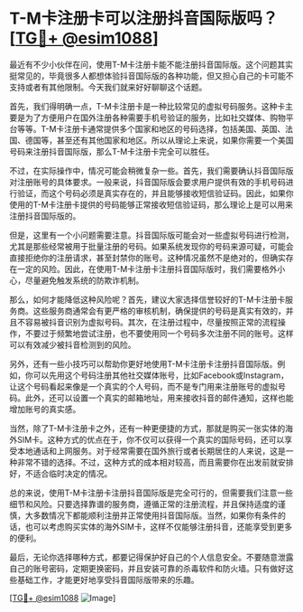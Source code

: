 # T-M卡注册卡可以注册抖音国际版吗？[[TG💪+ @esim1088](https://t.me/s/esim1088)]

最近有不少小伙伴在问，使用T-M卡注册卡能不能注册抖音国际版。这个问题其实挺常见的，毕竟很多人都想体验抖音国际版的各种功能，但又担心自己的卡可能不支持或者有其他限制。今天我们就来好好聊聊这个话题。

首先，我们得明确一点，T-M卡注册卡是一种比较常见的虚拟号码服务。这种卡主要是为了方便用户在国外注册各种需要手机号验证的服务，比如社交媒体、购物平台等等。T-M卡注册卡通常提供多个国家和地区的号码选择，包括美国、英国、法国、德国等，甚至还有其他国家和地区。所以从理论上来说，如果你需要一个美国号码来注册抖音国际版，那么T-M卡注册卡完全可以胜任。

不过，在实际操作中，情况可能会稍微复杂一些。首先，我们需要确认抖音国际版对注册账号的具体要求。一般来说，抖音国际版会要求用户提供有效的手机号码进行验证，而这个号码必须是真实存在的，并且能够接收短信验证码。因此，如果你使用的T-M卡注册卡提供的号码能够正常接收短信验证码，那么理论上是可以用来注册抖音国际版的。

但是，这里有一个小问题需要注意。抖音国际版可能会对一些虚拟号码进行检测，尤其是那些经常被用于批量注册的号码。如果系统发现你的号码来源可疑，可能会直接拒绝你的注册请求，甚至封禁你的账号。这种情况虽然不是绝对的，但确实存在一定的风险。因此，在使用T-M卡注册卡注册抖音国际版时，我们需要格外小心，尽量避免触发系统的防欺诈机制。

那么，如何才能降低这种风险呢？首先，建议大家选择信誉较好的T-M卡注册卡服务商。这些服务商通常会有更严格的审核机制，确保提供的号码是真实有效的，并且不容易被抖音识别为虚拟号码。其次，在注册过程中，尽量按照正常的流程操作，不要过于频繁地尝试注册，也不要使用同一个号码多次注册不同的账号。这样可以有效减少被抖音检测到的风险。

另外，还有一些小技巧可以帮助你更好地使用T-M卡注册卡注册抖音国际版。例如，你可以先用这个号码注册其他社交媒体账号，比如Facebook或Instagram，让这个号码看起来像是一个真实的个人号码，而不是专门用来注册账号的虚拟号码。此外，还可以设置一个真实的邮箱地址，用来接收抖音的邮件通知，这样也能增加账号的真实感。

当然，除了T-M卡注册卡之外，还有一种更便捷的方式，那就是购买一张实体的海外SIM卡。这种方式的优点在于，你不仅可以获得一个真实的国际号码，还可以享受本地通话和上网服务。对于经常需要在国外旅行或者长期居住的人来说，这是一种非常不错的选择。不过，这种方式的成本相对较高，而且需要你在出发前就安排好，不适合临时决定的情况。

总的来说，使用T-M卡注册卡注册抖音国际版是完全可行的，但需要我们注意一些细节和风险。只要选择靠谱的服务商，遵循正常的注册流程，并且保持适度的谨慎，大多数情况下都能顺利注册并正常使用抖音国际版。当然，如果你有条件的话，也可以考虑购买实体的海外SIM卡，这样不仅能够注册抖音，还能享受到更多的便利。

最后，无论你选择哪种方式，都要记得保护好自己的个人信息安全。不要随意泄露自己的账号密码，定期更换密码，并且安装可靠的杀毒软件和防火墙。只有做好这些基础工作，才能更好地享受抖音国际版带来的乐趣。

[[TG💪+ @esim1088](https://t.me/s/esim1088) ![Image](https://i.postimg.cc/4NQfJmqS/Snipaste-2025-05-13-00-14-12.png)]